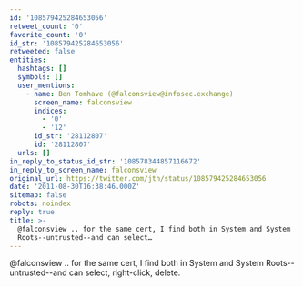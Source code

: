 ```yaml
---
id: '108579425284653056'
retweet_count: '0'
favorite_count: '0'
id_str: '108579425284653056'
retweeted: false
entities:
  hashtags: []
  symbols: []
  user_mentions:
    - name: Ben Tomhave (@falconsview@infosec.exchange)
      screen_name: falconsview
      indices:
        - '0'
        - '12'
      id_str: '28112807'
      id: '28112807'
  urls: []
in_reply_to_status_id_str: '108578344857116672'
in_reply_to_screen_name: falconsview
original_url: https://twitter.com/jth/status/108579425284653056
date: '2011-08-30T16:38:46.000Z'
sitemap: false
robots: noindex
reply: true
title: >-
  @falconsview .. for the same cert, I find both in System and System
  Roots--untrusted--and can select…
---
```


@falconsview .. for the same cert, I find both in System and System Roots--untrusted--and can select, right-click, delete.